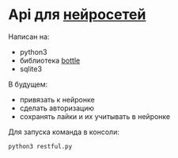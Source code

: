 # Api для [нейросетей](https://github.com/Emilikan/neuronets_dh_hack)
Написан на:
- python3
- библиотека [bottle](https://github.com/Emilikan/dh_hach_api/blob/master/bottle.py)
- sqlite3

В будущем:
- привязать к нейронке
- сделать авторизацию
- сохранять лайки и их учитывать в нейронке

Для запуска команда в консоли:
```
python3 restful.py
```
